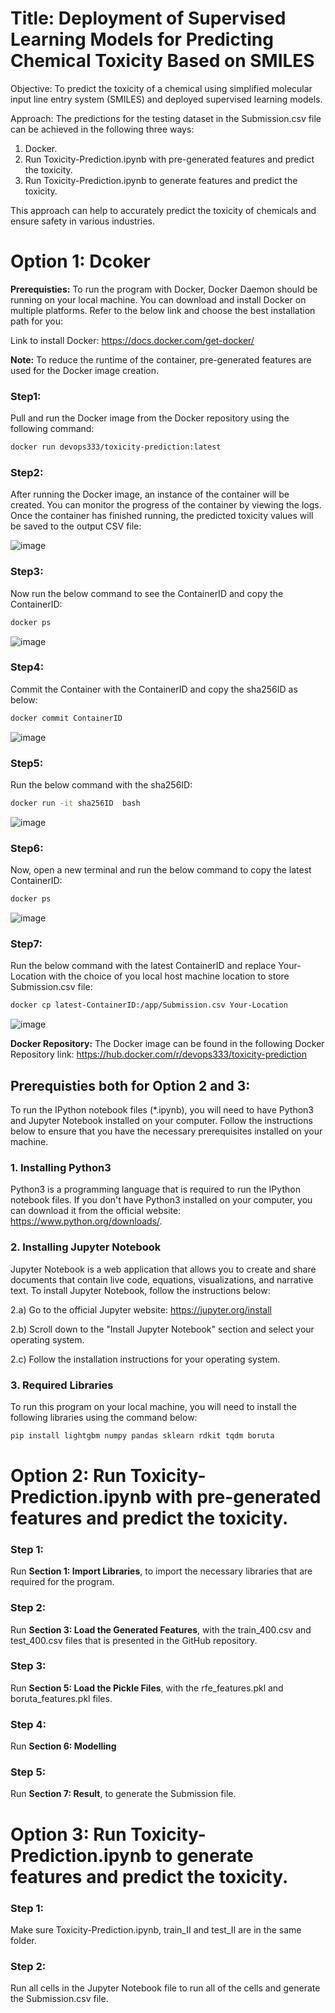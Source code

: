 # Title: Deployment of Supervised Learning Models for Predicting Chemical Toxicity Based on SMILES

Objective: To predict the toxicity of a chemical using simplified molecular input line entry system (SMILES) and deployed supervised learning models.

Approach: The predictions for the testing dataset in the Submission.csv file can be achieved in the following three ways:

1. Docker.
2. Run Toxicity-Prediction.ipynb with pre-generated features and predict the toxicity.
3. Run Toxicity-Prediction.ipynb to generate features and predict the toxicity.

This approach can help to accurately predict the toxicity of chemicals and ensure safety in various industries.


# Option 1: Dcoker

**Prerequisties:** 
To run the program with Docker, Docker Daemon should be running on your local machine. You can download and install Docker on multiple platforms. Refer to the below link and choose the best installation path for you:

Link to install Docker: https://docs.docker.com/get-docker/

**Note:** 
To reduce the runtime of the container, pre-generated features are used for the Docker image creation.

### Step1: 
Pull and run the Docker image from the Docker repository using the following command:

```bash
docker run devops333/toxicity-prediction:latest
```

### Step2: 
After running the Docker image, an instance of the container will be created. You can monitor the progress of the container by viewing the logs. Once the container has finished running, the predicted toxicity values will be saved to the output CSV file:

![image](https://user-images.githubusercontent.com/51771508/230697796-eda2511a-a1a6-4b3a-850f-f67bedf70ded.png)

### Step3:
Now run the below command to see the ContainerID and copy the ContainerID:
```bash
docker ps
```
![image](https://user-images.githubusercontent.com/51771508/230697879-a6c10d2a-cb38-4d7b-970a-576bb3460272.png)

### Step4:
Commit the Container with the ContainerID and copy the sha256ID as below:
```bash
docker commit ContainerID
```
![image](https://user-images.githubusercontent.com/51771508/230697984-308b8cdd-76b4-410e-85ab-64becc8acd54.png)

### Step5:
Run the below command with the sha256ID:
```bash
docker run -it sha256ID  bash
```
![image](https://user-images.githubusercontent.com/51771508/230698091-a61a8662-465e-4904-a97f-ac974b9ead3a.png)

### Step6: 
Now, open a new terminal and run the below command to copy the latest ContainerID:
```bash
docker ps
```
![image](https://user-images.githubusercontent.com/51771508/230699022-a263182c-298a-49a0-92b7-829efd9f9fba.png)
 
### Step7: 
Run the below command with the latest ContainerID and replace Your-Location with the choice of you local host machine location to store Submission.csv file:
```bash
docker cp latest-ContainerID:/app/Submission.csv Your-Location
```
![image](https://user-images.githubusercontent.com/51771508/230699060-6d32431d-4d62-4ce0-9b6b-331cc2958ef2.png)

**Docker Repository:**
The Docker image can be found in the following Docker Repository link: https://hub.docker.com/r/devops333/toxicity-prediction






## Prerequisties both for Option 2 and 3:

To run the IPython notebook files (*.ipynb), you will need to have Python3 and Jupyter Notebook installed on your computer. Follow the instructions below to ensure that you have the necessary prerequisites installed on your machine.

### 1. Installing Python3
Python3 is a programming language that is required to run the IPython notebook files. If you don't have Python3 installed on your computer, you can download it from the official website: https://www.python.org/downloads/.

### 2. Installing Jupyter Notebook

Jupyter Notebook is a web application that allows you to create and share documents that contain live code, equations, visualizations, and narrative text. To install Jupyter Notebook, follow the instructions below:

2.a) Go to the official Jupyter website: https://jupyter.org/install

2.b) Scroll down to the "Install Jupyter Notebook" section and select your operating system.

2.c) Follow the installation instructions for your operating system.


### 3. Required Libraries

To run this program on your local machine, you will need to install the following libraries using the command below:

```bash
pip install lightgbm numpy pandas sklearn rdkit tqdm boruta
```




# Option 2: Run Toxicity-Prediction.ipynb with pre-generated features and predict the toxicity.

### Step 1: 
Run **Section 1: Import Libraries**, to import the necessary libraries that are required for the program.

### Step 2:
Run **Section 3: Load the Generated Features**, with the train_400.csv and test_400.csv files that is presented in the GitHub repository.

### Step 3: 
Run **Section 5: Load the Pickle Files**, with the rfe_features.pkl and boruta_features.pkl files.

### Step 4:
Run **Section 6: Modelling**

### Step 5:
Run **Section 7: Result**, to generate the Submission file.




# Option 3: Run Toxicity-Prediction.ipynb to generate features and predict the toxicity.

### Step 1: 
Make sure Toxicity-Prediction.ipynb, train_II and test_II are in the same folder.

### Step 2:
Run all cells in the Jupyter Notebook file to run all of the cells and generate the Submission.csv file.


